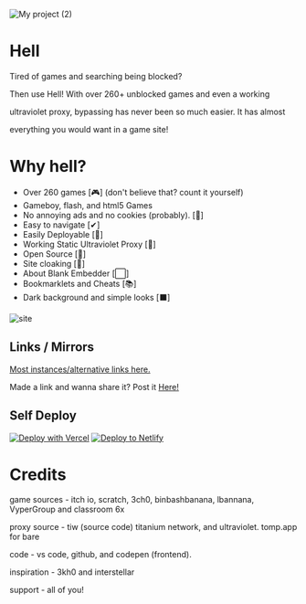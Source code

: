 ![My project (2)](https://github.com/D3ch/hell/assets/106717421/9f1397a8-77e9-4fad-8c60-c45d54f91070)

# Hell

Tired of games and searching being blocked?

Then use Hell! With over 260+ unblocked games and even a working

ultraviolet proxy, bypassing has never been so much easier. It has almost

everything you would want in a game site! 





# Why hell?

- Over 260 games [🎮] (don't believe that? count it yourself)
- Gameboy, flash, and html5 Games
- No annoying ads and no cookies (probably). [🚫]
- Easy to navigate [✔]
- Easily Deployable [🔽]
- Working Static Ultraviolet Proxy [🔎]
- Open Source [🚪]
- Site cloaking [🙈]
- About Blank Embedder [⬜]
- Bookmarklets and Cheats [📚]
- Dark background and simple looks [⬛]

![site](https://github.com/D3ch/hell/assets/106717421/6977a3b1-82d6-4efc-a164-06324bf090a7)

## Links / Mirrors


[Most instances/alternative links here.](https://instances.d3ch.repl.co)

Made a link and wanna share it? Post it [Here!](https://forms.gle/gwxTCDRzZQRo5toH7)


## Self Deploy

[![Deploy with Vercel](https://vercel.com/button)](https://vercel.com/new/clone?repository-url=https%3A%2F%2Fgithub.com%2Fd3ch%2Fhell)
[![Deploy to Netlify](https://www.netlify.com/img/deploy/button.svg)](https://app.netlify.com/start/deploy?repository=https://github.com/d3ch/hell)


# Credits 

game sources - itch io, scratch, 3ch0, binbashbanana, lbannana, VyperGroup
and classroom 6x

proxy source - tiw (source code) titanium network, and ultraviolet. tomp.app for bare

code - vs code, github, and codepen (frontend).

inspiration - 3kh0 and interstellar

support - all of you! 








